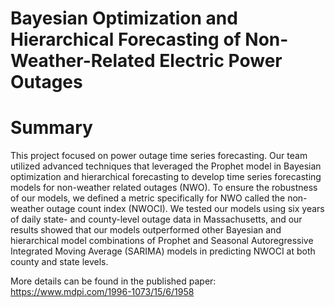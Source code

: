 # Bayesian Optimization and Hierarchical Forecasting of Non-Weather-Related Electric Power Outages

# Summary
This project focused on power outage time series forecasting. Our team utilized advanced techniques that leveraged the Prophet model in Bayesian optimization and hierarchical forecasting to develop time series forecasting models for non-weather related outages (NWO). To ensure the robustness of our models, we defined a metric specifically for NWO called the non-weather outage count index (NWOCI). We tested our models using six years of daily state- and county-level outage data in Massachusetts, and our results showed that our models outperformed other Bayesian and hierarchical model combinations of Prophet and Seasonal Autoregressive Integrated Moving Average (SARIMA) models in predicting NWOCI at both county and state levels.

More details can be found in the published paper: https://www.mdpi.com/1996-1073/15/6/1958
